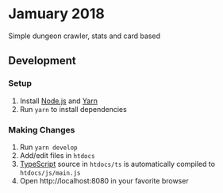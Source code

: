 # Jamuary 2018

Simple dungeon crawler, stats and card based

## Development

### Setup

1. Install [Node.js](https://nodejs.org/en/) and [Yarn](https://yarnpkg.com/en/)
1. Run `yarn` to install dependencies

### Making Changes

1. Run `yarn develop`
1. Add/edit files in `htdocs`
1. [TypeScript](https://www.typescriptlang.org/) source in `htdocs/ts` is automatically compiled to `htdocs/js/main.js`
1. Open http://localhost:8080 in your favorite browser
